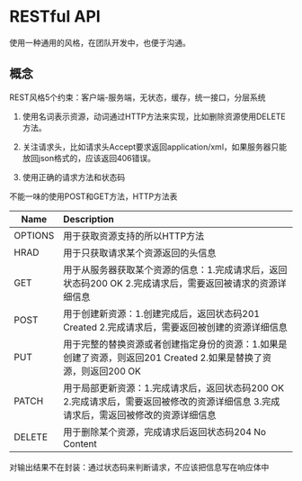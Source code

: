 # RESTful API

使用一种通用的风格，在团队开发中，也便于沟通。

## 概念

REST风格5个约束：客户端-服务端，无状态，缓存，统一接口，分层系统

1. 使用名词表示资源，动词通过HTTP方法来实现，比如删除资源使用DELETE方法。

2. 关注请求头，比如请求头Accept要求返回application/xml，如果服务器只能放回json格式的，应该返回406错误。

3. 使用正确的请求方法和状态码

不能一味的使用POST和GET方法，HTTP方法表

| Name    | Description 
| ------- | :-----
| OPTIONS | 用于获取资源支持的所以HTTP方法 
| HRAD    | 用于只获取请求某个资源返回的头信息 
| GET     | 用于从服务器获取某个资源的信息：1.完成请求后，返回状态码200 OK 2.完成请求后，需要返回被请求的资源详细信息 
| POST    | 用于创建新资源：1.创建完成后，返回状态码201 Created 2.完成请求后，需要返回被创建的资源详细信息 
| PUT     | 用于完整的替换资源或者创建指定身份的资源：1.如果是创建了资源，则返回201 Created 2.如果是替换了资源，则返回200 OK 
| PATCH   | 用于局部更新资源：1.完成请求后，返回状态码200 OK 2.完成请求后，需要返回被修改的资源详细信息 3.完成请求后，需返回被修改的资源详细信息 
| DELETE  | 用于删除某个资源，完成请求后返回状态码204 No Content 

对输出结果不在封装：通过状态码来判断请求，不应该把信息写在响应体中